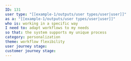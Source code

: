 ```yaml
---
ID: 131
user type: "[[example-1/outputs/user types/user|user]]"
as a: "[[example-1/outputs/user types/user|user]]"
who is: working in a specific way
I need to: adapt workflows to my needs
so that: the system supports my unique process
category: personalization
theme: workflow flexibility
user journey stage:
customer journey stage:
---
```

